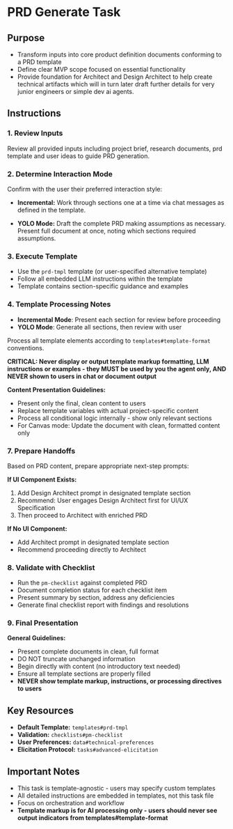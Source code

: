 # PRD Generate Task

## Purpose

- Transform inputs into core product definition documents conforming to a PRD template
- Define clear MVP scope focused on essential functionality
- Provide foundation for Architect and Design Architect to help create technical artifacts which will in turn later draft further details for very junior engineers or simple dev ai agents.

## Instructions

### 1. Review Inputs

Review all provided inputs including project brief, research documents, prd template and user ideas to guide PRD generation.

### 2. Determine Interaction Mode

Confirm with the user their preferred interaction style:

- **Incremental:** Work through sections one at a time via chat messages as defined in the template.

- **YOLO Mode:** Draft the complete PRD making assumptions as necessary. Present full document at once, noting which sections required assumptions.

### 3. Execute Template

- Use the `prd-tmpl` template (or user-specified alternative template)
- Follow all embedded LLM instructions within the template
- Template contains section-specific guidance and examples

### 4. Template Processing Notes

- **Incremental Mode**: Present each section for review before proceeding
- **YOLO Mode**: Generate all sections, then review with user

Process all template elements according to `templates#template-format` conventions.

**CRITICAL: Never display or output template markup formatting, LLM instructions or examples - they MUST be used by you the agent only, AND NEVER shown to users in chat or document output**

**Content Presentation Guidelines:**

- Present only the final, clean content to users
- Replace template variables with actual project-specific content
- Process all conditional logic internally - show only relevant sections
- For Canvas mode: Update the document with clean, formatted content only

### 7. Prepare Handoffs

Based on PRD content, prepare appropriate next-step prompts:

**If UI Component Exists:**

1. Add Design Architect prompt in designated template section
2. Recommend: User engages Design Architect first for UI/UX Specification
3. Then proceed to Architect with enriched PRD

**If No UI Component:**

- Add Architect prompt in designated template section
- Recommend proceeding directly to Architect

### 8. Validate with Checklist

- Run the `pm-checklist` against completed PRD
- Document completion status for each checklist item
- Present summary by section, address any deficiencies
- Generate final checklist report with findings and resolutions

### 9. Final Presentation

**General Guidelines:**

- Present complete documents in clean, full format
- DO NOT truncate unchanged information
- Begin directly with content (no introductory text needed)
- Ensure all template sections are properly filled
- **NEVER show template markup, instructions, or processing directives to users**

## Key Resources

- **Default Template:** `templates#prd-tmpl`
- **Validation:** `checklists#pm-checklist`
- **User Preferences:** `data#technical-preferences`
- **Elicitation Protocol:** `tasks#advanced-elicitation`

## Important Notes

- This task is template-agnostic - users may specify custom templates
- All detailed instructions are embedded in templates, not this task file
- Focus on orchestration and workflow
- **Template markup is for AI processing only - users should never see output indicators from templates#template-format**
